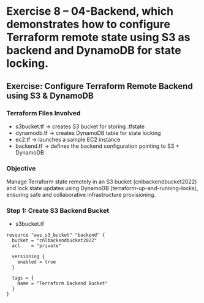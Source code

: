 # Exercise 8 – 04-Backend, which demonstrates how to configure Terraform remote state using S3 as backend and DynamoDB for state locking.

## Exercise: Configure Terraform Remote Backend using S3 & DynamoDB

### Terraform Files Involved
- s3bucket.tf → creates S3 bucket for storing .tfstate
- dynamodb.tf → creates DynamoDB table for state locking
- ec2.tf → launches a sample EC2 instance
- backend.tf → defines the backend configuration pointing to S3 + DynamoDB

### Objective  
Manage Terraform state remotely in an S3 bucket (cnlbackendbucket2022) and lock state updates using DynamoDB (terraform-up-and-running-locks), ensuring safe and collaborative infrastructure provisioning.

### Step 1: Create S3 Backend Bucket
- s3bucket.tf

```
resource "aws_s3_bucket" "backend" {
  bucket = "cnlbackendbucket2022"
  acl    = "private"

  versioning {
    enabled = true
  }

  tags = {
    Name = "Terraform Backend Bucket"
  }
}
```

